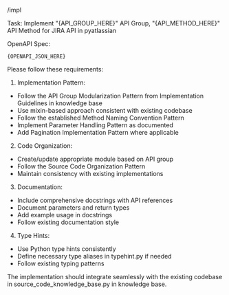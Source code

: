 /impl

Task: Implement "{API_GROUP_HERE}" API Group, "{API_METHOD_HERE}" API Method for JIRA API in pyatlassian

OpenAPI Spec:
```
{OPENAPI_JSON_HERE}
```

Please follow these requirements:

1. Implementation Pattern:
- Follow the API Group Modularization Pattern from Implementation Guidelines in knowledge base
- Use mixin-based approach consistent with existing codebase
- Follow the established Method Naming Convention Pattern
- Implement Parameter Handling Pattern as documented
- Add Pagination Implementation Pattern where applicable

2. Code Organization:
- Create/update appropriate module based on API group
- Follow the Source Code Organization Pattern
- Maintain consistency with existing implementations

3. Documentation:
- Include comprehensive docstrings with API references
- Document parameters and return types
- Add example usage in docstrings
- Follow existing documentation style

4. Type Hints:
- Use Python type hints consistently
- Define necessary type aliases in typehint.py if needed
- Follow existing typing patterns

The implementation should integrate seamlessly with the existing codebase in source_code_knowledge_base.py in knowledge base.
